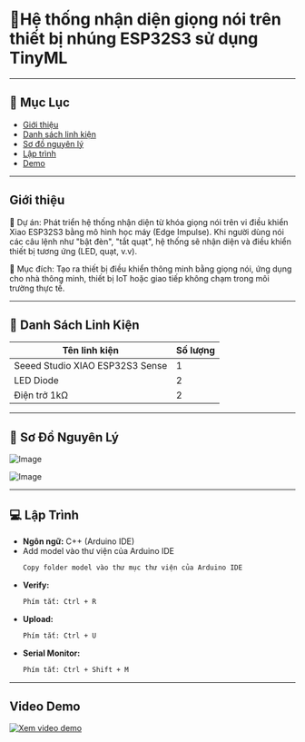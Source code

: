 # 🔌Hệ thống nhận diện giọng nói trên thiết bị nhúng ESP32S3 sử dụng TinyML 

---

## 📑 Mục Lục

- [Giới thiệu](#giới-thiệu)
- [Danh sách linh kiện](#danh-sách-linh-kiện)
- [Sơ đồ nguyên lý](#sơ-đồ-nguyên-lý)
- [Lập trình](#lập-trình)
- [Demo](#demo)

---

## Giới thiệu

📌 Dự án: Phát triển hệ thống nhận diện từ khóa giọng nói trên vi điều khiển Xiao ESP32S3 bằng mô hình học máy (Edge Impulse). Khi người dùng nói các câu lệnh như "bật đèn", "tắt quạt", hệ thống sẽ nhận diện và điều khiển thiết bị tương ứng (LED, quạt, v.v).

🎯 Mục đích: Tạo ra thiết bị điều khiển thông minh bằng giọng nói, ứng dụng cho nhà thông minh, thiết bị IoT hoặc giao tiếp không chạm trong môi trường thực tế.

---


## 🧰 Danh Sách Linh Kiện

| Tên linh kiện                       | Số lượng | 
|-------------------------------------|----------|
| Seeed Studio XIAO ESP32S3 Sense     | 1        | 
| LED Diode                           | 2        | 
| Điện trở 1kΩ                        | 2        | 


---

## 🔧 Sơ Đồ Nguyên Lý

![Image](https://github.com/user-attachments/assets/a664e583-9f7a-4727-8717-e166b93ba82e)

![Image](https://github.com/user-attachments/assets/aabd6f0b-6a71-4a0e-87d9-a7c903de90d2)


---

## 💻 Lập Trình 

- **Ngôn ngữ:** C++ (Arduino IDE)
- Add model vào thư viện của Arduino IDE
  ```bash
  Copy folder model vào thư mục thư viện của Arduino IDE
- **Verify:**
  ```bash
  Phím tắt: Ctrl + R
- **Upload:**
  ```bash
  Phím tắt: Ctrl + U
- **Serial Monitor:**
  ```bash
  Phím tắt: Ctrl + Shift + M

---


## Video Demo


[![Xem video demo](https://img.youtube.com/vi/V25H6bmhsMc/0.jpg)](https://youtu.be/V25H6bmhsMc)
